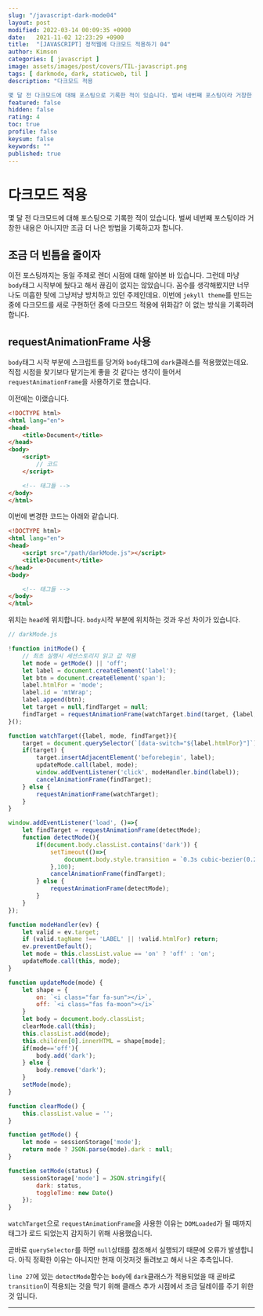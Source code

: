 ```yaml
---
slug: "/javascript-dark-mode04"
layout: post
modified: 2022-03-14 00:09:35 +0900
date:   2021-11-02 12:23:29 +0900
title:  "[JAVASCRIPT] 정적웹에 다크모드 적용하기 04"
author: Kimson
categories: [ javascript ]
image: assets/images/post/covers/TIL-javascript.png
tags: [ darkmode, dark, staticweb, til ]
description: "다크모드 적용

몇 달 전 다크모드에 대해 포스팅으로 기록한 적이 있습니다. 벌써 네번째 포스팅이라 거창한 내용은 아니지만 조금 더 나은 방법을 기록하고자 합니다."
featured: false
hidden: false
rating: 4
toc: true
profile: false
keysum: false
keywords: ""
published: true
---
```


# 다크모드 적용

몇 달 전 다크모드에 대해 포스팅으로 기록한 적이 있습니다. 벌써 네번째 포스팅이라 거창한 내용은 아니지만 조금 더 나은 방법을 기록하고자 합니다.

## 조금 더 빈틈을 줄이자

이전 포스팅까지는 동일 주제로 렌더 시점에 대해 알아본 바 있습니다. 그런데 마냥 `body`태그 시작부에 뒀다고 해서 끊김이 없지는 않았습니다. 꼼수를 생각해봤지만 너무나도 미흡한 탓에 그냥저냥 방치하고 있던 주제인데요. 이번에 `jekyll theme`를 만드는 중에 다크모드를 새로 구현하던 중에 다크모드 적용에 위화감? 이 없는 방식을 기록하려 합니다.

## requestAnimationFrame 사용

`body`태그 시작 부분에 스크립트를 당겨와 `body`태그에 `dark`클래스를 적용했었는데요. 직접 시점을 찾기보다 맡기는게 좋을 것 같다는 생각이 들어서 `requestAnimationFrame`을 사용하기로 했습니다.

이전에는 이랬습니다.

```html
<!DOCTYPE html>
<html lang="en">
<head>
    <title>Document</title>
</head>
<body>
    <script>
        // 코드
    </script>

    <!-- 태그들 -->
</body>
</html>
```

이번에 변경한 코드는 아래와 같습니다.

```html
<!DOCTYPE html>
<html lang="en">
<head>
    <script src="/path/darkMode.js"></script>
    <title>Document</title>
</head>
<body>

    <!-- 태그들 -->
</body>
</html>
```

위치는 `head`에 위치합니다. `body`시작 부분에 위치하는 것과 우선 차이가 있습니다.

```javascript
// darkMode.js

!function initMode() {
    // 최초 실행시 세션스토리지 읽고 값 적용
    let mode = getMode() || 'off';
    let label = document.createElement('label');
    let btn = document.createElement('span');
    label.htmlFor = 'mode';
    label.id = 'mtWrap';
    label.append(btn);
    let target = null,findTarget = null;
    findTarget = requestAnimationFrame(watchTarget.bind(target, {label, mode, findTarget}));
}();

function watchTarget({label, mode, findTarget}){
    target = document.querySelector(`[data-switch="${label.htmlFor}"]`);
    if(target) {
        target.insertAdjacentElement('beforebegin', label);
        updateMode.call(label, mode);
        window.addEventListener('click', modeHandler.bind(label));
        cancelAnimationFrame(findTarget);
    } else {
        requestAnimationFrame(watchTarget);
    }
}

window.addEventListener('load', ()=>{
    let findTarget = requestAnimationFrame(detectMode);
    function detectMode(){
        if(document.body.classList.contains('dark')) {
            setTimeout(()=>{
                document.body.style.transition = `0.3s cubic-bezier(0.25, 0.46, 0.45, 0.94)`;
            },100);
            cancelAnimationFrame(findTarget);
        } else {
            requestAnimationFrame(detectMode);
        }
    }
});

function modeHandler(ev) {
    let valid = ev.target;
    if (valid.tagName !== 'LABEL' || !valid.htmlFor) return;
    ev.preventDefault();
    let mode = this.classList.value == 'on' ? 'off' : 'on';
    updateMode.call(this, mode);
}

function updateMode(mode) {
    let shape = {
        on: `<i class="far fa-sun"></i>`,
        off: `<i class="fas fa-moon"></i>`
    }
    let body = document.body.classList;
    clearMode.call(this);
    this.classList.add(mode);
    this.children[0].innerHTML = shape[mode];
    if(mode=='off'){
        body.add('dark');
    } else {
        body.remove('dark');
    }
    setMode(mode);
}

function clearMode() {
    this.classList.value = '';
}

function getMode() {
    let mode = sessionStorage['mode'];
    return mode ? JSON.parse(mode).dark : null;
}

function setMode(status) {
    sessionStorage['mode'] = JSON.stringify({
        dark: status,
        toggleTime: new Date()
    });
}
```

`watchTarget`으로 `requestAnimationFrame`을 사용한 이유는 `DOMLoaded`가 될 때까지 태그가 로드 되었는지 감지하기 위해 사용했습니다.

곧바로 `querySelector`를 하면 `null`상태를 참조해서 실행되기 때문에 오류가 발생합니다. 아직 정확한 이유는 아니지만 현재 이것저것 돌려보고 해서 나온 추측입니다.

`line 27`에 있는 `detectMode`함수는 `body`에 `dark`클래스가 적용되었을 때 곧바로 `transition`이 적용되는 것을 막기 위해 클래스 추가 시점에서 조금 딜레이를 주기 위한 것 입니다.

-----